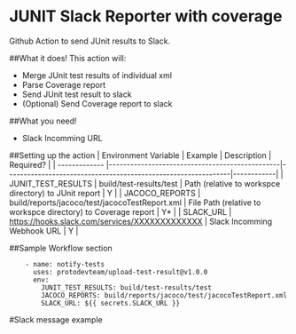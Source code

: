 # JUNIT Slack Reporter with coverage
Github Action to send JUnit results to Slack.

##What it does!
This action will:
  * Merge JUnit test results of individual xml
  * Parse Coverage report
  * Send JUnit test result to slack
  * (Optional) Send Coverage report to slack

##What you need!
  * Slack Incomming URL

##Setting up the action
| Environment Variable  | Example                                        | Description                                                   | 	Required? |
| ------------- |------------------------------------------------|---------------------------------------------------------------|------------|
| JUNIT_TEST_RESULTS  | build/test-results/test                        | Path (relative to workspce directory) to JUnit report         | Y |
| JACOCO_REPORTS  | build/reports/jacoco/test/jacocoTestReport.xml | File Path (relative to workspce directory) to Coverage report | Y*         |
| SLACK_URL  | https://hooks.slack.com/services/XXXXXXXXXXXXX | Slack Incomming Webhook URL                                   | Y          |

##Sample Workflow section
```
    - name: notify-tests
      uses: protodevteam/upload-test-result@v1.0.0
      env:
        JUNIT_TEST_RESULTS: build/test-results/test
        JACOCO_REPORTS: build/reports/jacoco/test/jacocoTestReport.xml
        SLACK_URL: ${{ secrets.SLACK_URL }}
```

#Slack message example

